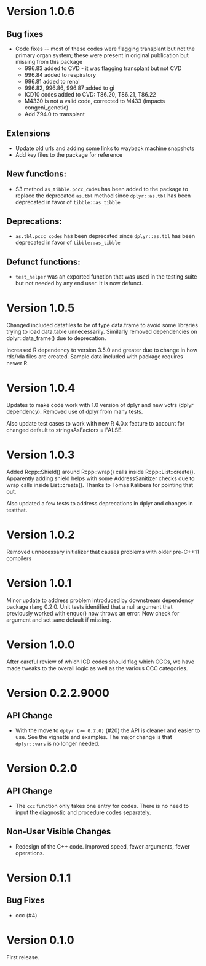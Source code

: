 # Version 1.0.6

## Bug fixes

* Code fixes -- most of these codes were flagging transplant but not the primary organ system; these were present in original publication but missing from this package
    * 996.83 added to CVD - it was flagging transplant but not CVD
    * 996.84 added to respiratory
    * 996.81 added to renal
    * 996.82, 996.86, 996.87 added to gi
    * ICD10 codes added to CVD: T86.20, T86.21, T86.22
    * M4330 is not a valid code, corrected to M433 (impacts congeni_genetic)
    * Add Z94.0 to transplant

## Extensions
* Update old urls and adding some links to wayback machine snapshots
* Add key files to the package for reference

## New functions:
* S3 method `as_tibble.pccc_codes` has been added to the package to replace the
  deprecated `as.tbl` method since `dplyr::as.tbl` has been deprecated in favor
  of `tibble::as_tibble`

## Deprecations:
* `as.tbl.pccc_codes` has been deprecated since `dplyr::as.tbl` has been
  deprecated in favor of `tibble::as_tibble`

## Defunct functions:
* `test_helper` was an exported function that was used in the testing suite but
  not needed by any end user.  It is now defunct.

# Version 1.0.5

Changed included datafiles to be of type data.frame to avoid some libraries trying to load data.table unnecessarily. Similarly removed dependencies on dplyr::data_frame() due to deprecation.

Increased R dependency to version 3.5.0 and greater due to change in how rds/rda files are created. Sample data included with package requires newer R.

# Version 1.0.4

Updates to make code work with 1.0 version of dplyr and new vctrs (dplyr dependency). Removed use of dplyr from many tests.

Also update test cases to work with new R 4.0.x feature to account for changed default to stringsAsFactors = FALSE.

# Version 1.0.3

Added Rcpp::Shield<SEXP>() around Rcpp::wrap() calls inside Rcpp::List::create(). Apparently adding shield helps with some AddressSanitizer checks due to wrap calls inside List::create(). Thanks to Tomas Kalibera for pointing that out.

Also updated a few tests to address deprecations in dplyr and changes in testthat.

# Version 1.0.2

Removed unnecessary initializer that causes problems with older pre-C++11 compilers

# Version 1.0.1

Minor update to address problem introduced by downstream dependency package rlang 0.2.0. Unit tests identified that a null argument that previously worked with enquo() now throws an error. Now check for argument and set sane default if missing.

# Version 1.0.0

After careful review of which ICD codes should flag which CCCs, we have made tweaks to the overall logic as well as the various CCC categories.

# Version 0.2.2.9000

## API Change
* With the move to `dplyr (>= 0.7.0)` (#20) the API is cleaner and easier to
  use.  See the vignette and examples.  The major change is that `dplyr::vars`
  is no longer needed.

# Version 0.2.0

## API Change
* The `ccc` function only takes one entry for codes.  There is no need to input
  the diagnostic and procedure codes separately.

## Non-User Visible Changes
* Redesign of the C++ code.  Improved speed, fewer arguments, fewer operations.

# Version 0.1.1

## Bug Fixes

* ccc (#4)

# Version 0.1.0
First release.
